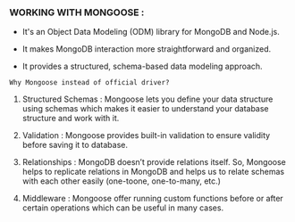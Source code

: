 ### WORKING WITH MONGOOSE :

- It's an Object Data Modeling (ODM) library for MongoDB and Node.js.

- It makes MongoDB interaction more straightforward and organized.

- It provides a structured, schema-based data modeling approach.

`Why Mongoose instead of official driver?`

1. Structured Schemas : Mongoose lets you define your data structure using schemas which makes it easier to understand your database structure and work with it.

1. Validation : Mongoose provides built-in validation to ensure validity before saving it to database.

1. Relationships : MongoDB doesn’t provide relations itself. So, Mongoose helps to replicate relations in MongoDB and helps us to relate schemas with each
other easily (one-toone, one-to-many, etc.)

1. Middleware : Mongoose offer running custom functions before or after certain operations which can be useful in many cases.


